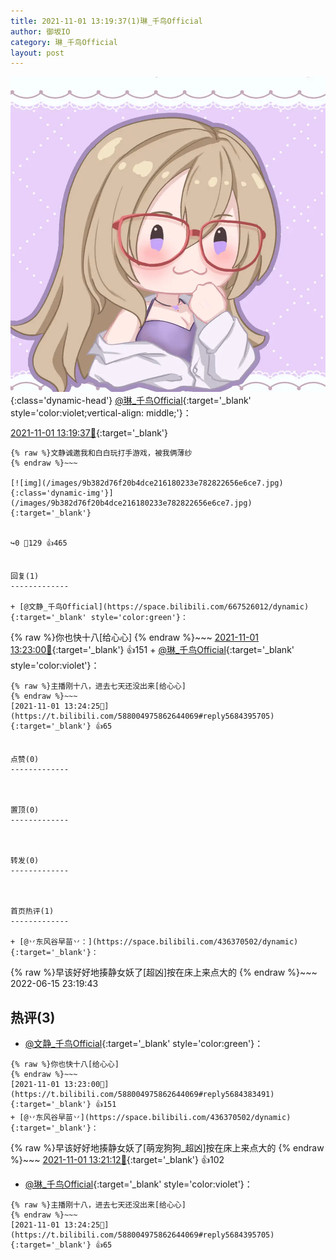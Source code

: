```yaml
---
title: 2021-11-01 13:19:37(1)琳_千鸟Official
author: 御坂IO
category: 琳_千鸟Official
layout: post
---
```


![img](/images/c0a88f85ebd0d056f37b114e0748e69556c8b488.jpg){:class='dynamic-head'}
[@琳_千鸟Official](https://space.bilibili.com/1620923329/dynamic){:target='_blank' style='color:violet;vertical-align: middle;'}：

[2021-11-01 13:19:37🔗](https://t.bilibili.com/588004975862644069){:target='_blank'}

~~~
{% raw %}文静诚邀我和白白玩打手游戏，被我俩薄纱
{% endraw %}~~~

[![img](/images/9b382d76f20b4dce216180233e782822656e6ce7.jpg){:class='dynamic-img'}](/images/9b382d76f20b4dce216180233e782822656e6ce7.jpg){:target='_blank'}


↪️0 💬129 👍465


回复(1)
-------------

+ [@文静_千鸟Official](https://space.bilibili.com/667526012/dynamic){:target='_blank' style='color:green'}：
~~~
{% raw %}你也快十八[给心心]
{% endraw %}~~~
[2021-11-01 13:23:00🔗](https://t.bilibili.com/588004975862644069#reply5684383491){:target='_blank'} 👍151
    + [@琳_千鸟Official](https://space.bilibili.com/1620923329/dynamic){:target='_blank' style='color:violet'}：
~~~
{% raw %}主播刚十八，进去七天还没出来[给心心]
{% endraw %}~~~
[2021-11-01 13:24:25🔗](https://t.bilibili.com/588004975862644069#reply5684395705){:target='_blank'} 👍65


点赞(0)
-------------



置顶(0)
-------------



转发(0)
-------------



首页热评(1)
-------------

+ [@丷东风谷早苗丷：](https://space.bilibili.com/436370502/dynamic){:target='_blank'}：
~~~
{% raw %}早该好好地揍静女妖了[超凶]按在床上来点大的
{% endraw %}~~~
2022-06-15 23:19:43


热评(3)
-------------

+ [@文静_千鸟Official](https://space.bilibili.com/667526012/dynamic){:target='_blank' style='color:green'}：
~~~
{% raw %}你也快十八[给心心]
{% endraw %}~~~
[2021-11-01 13:23:00🔗](https://t.bilibili.com/588004975862644069#reply5684383491){:target='_blank'} 👍151
+ [@丷东风谷早苗丷](https://space.bilibili.com/436370502/dynamic){:target='_blank'}：
~~~
{% raw %}早该好好地揍静女妖了[萌宠狗狗_超凶]按在床上来点大的
{% endraw %}~~~
[2021-11-01 13:21:12🔗](https://t.bilibili.com/588004975862644069#reply5684373871){:target='_blank'} 👍102
+ [@琳_千鸟Official](https://space.bilibili.com/1620923329/dynamic){:target='_blank' style='color:violet'}：
~~~
{% raw %}主播刚十八，进去七天还没出来[给心心]
{% endraw %}~~~
[2021-11-01 13:24:25🔗](https://t.bilibili.com/588004975862644069#reply5684395705){:target='_blank'} 👍65


